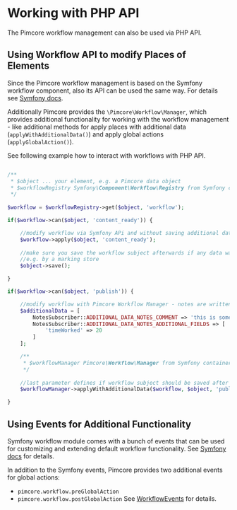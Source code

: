 # Working with PHP API

The Pimcore workflow management can also be used via PHP API. 

## Using Workflow API to modify Places of Elements

Since the Pimcore workflow management is based on the Symfony workflow component, also its API can be 
used the same way. For details see [Symfony docs](https://symfony.com/doc/3.4/workflow/usage.html).

Additionally Pimcore provides the `\Pimcore\Workflow\Manager`, which provides additional functionality for working
with the workflow management - like additional methods for apply places with additional data (`applyWithAdditionalData()`)
and apply global actions (`applyGlobalAction()`). 

See following example how to interact with workflows with PHP API. 


```php 

/**
 * $object ... your element, e.g. a Pimcore data object
 * $workflowRegistry Symfony\Component\Workflow\Registry from Symfony container
 */
 
$workflow = $workflowRegistry->get($object, 'workflow');

if($workflow->can($object, 'content_ready')) {

    //modify workflow via Symfony APi and without saving additional data
    $workflow->apply($object, 'content_ready');
    
    //make sure you save the workflow subject afterwards if any data was changed during transition 
    //e.g. by a marking store
    $object->save(); 

}

if($workflow->can($object, 'publish')) {

    //modify workflow with Pimcore Workflow Manager - notes are written with additional data
    $additionalData = [
        NotesSubscriber::ADDITIONAL_DATA_NOTES_COMMENT => 'this is some additional note',
        NotesSubscriber::ADDITIONAL_DATA_NOTES_ADDITIONAL_FIELDS => [
            'timeWorked' => 20
        ]
    ];

    /**
     * $workflowManager Pimcore\Workflow\Manager from Symfony container
     */
    
    //last parameter defines if workflow subject should be saved after transition 
    $workflowManager->applyWithAdditionalData($workflow, $object, 'publish', $additionalData, true);

}
```


## Using Events for Additional Functionality

Symfony workflow module comes with a bunch of events that can be used for customizing and extending 
default workflow functionality. See [Symfony docs](https://symfony.com/doc/3.4/workflow/usage.html#using-events)
for details. 

In addition to the Symfony events, Pimcore provides two additional events for global actions: 
- `pimcore.workflow.preGlobalAction`
- `pimcore.workflow.postGlobalAction`
See [WorkflowEvents](https://github.com/pimcore/pimcore/blob/master/lib/Event/WorkflowEvents.php) for details. 

